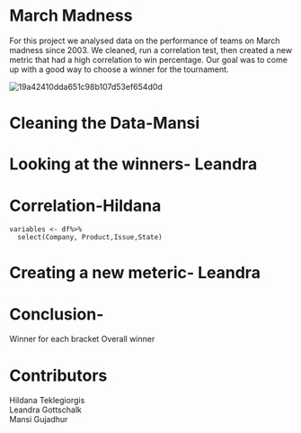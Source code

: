 # March Madness

For this project we analysed data on the performance of teams on March madness since 2003. We cleaned, run a correlation test, then created a new metric that had a high correlation to win percentage. Our goal was to come up with a good way to choose a winner for the tournament.


![19a42410dda651c98b107d53ef654d0d](https://user-images.githubusercontent.com/108307724/224206117-8971413f-8999-4c35-a383-d61730d24871.jpeg)

# Cleaning the Data-Mansi 



# Looking at the winners- Leandra

# Correlation-Hildana
```
variables <- df%>%
  select(Company, Product,Issue,State)

```
# Creating a new meteric- Leandra

# Conclusion-
Winner for each bracket
Overall winner

# Contributors
Hildana Teklegiorgis</br>
Leandra Gottschalk</br>
Mansi Gujadhur</br>





